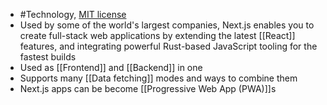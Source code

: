 - #Technology, [MIT license](https://github.com/vercel/next.js/blob/canary/license.md)
- Used by some of the world's largest companies, Next.js enables you to create full-stack web applications by extending the latest [[React]] features, and integrating powerful Rust-based JavaScript tooling for the fastest builds
- Used as [[Frontend]] and [[Backend]] in one
- Supports many [[Data fetching]] modes and ways to combine them
- Next.js apps can be become [[Progressive Web App (PWA)]]s